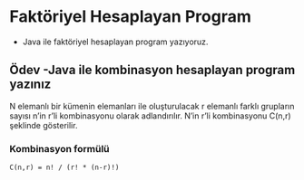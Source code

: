 # Faktöriyel Hesaplayan Program

- Java ile faktöriyel hesaplayan program yazıyoruz.

## Ödev -Java ile kombinasyon hesaplayan program yazınız

N elemanlı bir kümenin elemanları ile oluşturulacak r elemanlı farklı grupların sayısı n’in r’li kombinasyonu olarak adlandırılır. N’in r’li kombinasyonu C(n,r) şeklinde gösterilir.

### Kombinasyon formülü

```
C(n,r) = n! / (r! * (n-r)!)
```
